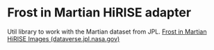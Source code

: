 # Frost in Martian HiRISE adapter

Util library to work with the Martian dataset from JPL.
[Frost in Martian HiRISE Images (dataverse.jpl.nasa.gov)](https://dataverse.jpl.nasa.gov/dataset.xhtml?persistentId=doi:10.48577/jpl.QJ9PYA)

